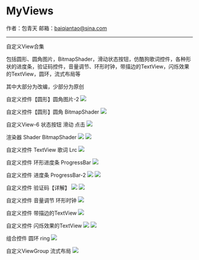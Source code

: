 # MyViews
作者：包青天
邮箱：baiqiantao@sina.com
*****************************************************************************************

自定义View合集

包括圆形、圆角图片，BitmapShader，滑动状态按钮，仿酷狗歌词控件，各种形状的进度条，验证码控件，音量调节、环形时钟，带描边的TextView，闪烁效果的TextView，圆环，流式布局等

其中大部分为改编，少部分为原创

自定义控件【圆形】圆角图片-2
![](http://images2015.cnblogs.com/blog/795730/201605/795730-20160505162014779-1640308521.jpg)

自定义控件【圆形】圆角 BitmapShader
![](http://images2015.cnblogs.com/blog/795730/201605/795730-20160505154751060-1323386754.jpg)

自定义View-6 状态按钮 滑动 点击
![](http://images2015.cnblogs.com/blog/795730/201605/795730-20160505194956435-1909717820.jpg)

渲染器 Shader BitmapShader
![](http://images2015.cnblogs.com/blog/795730/201605/795730-20160513005339671-1750905422.jpg)
![](http://images2015.cnblogs.com/blog/795730/201605/795730-20160513005340859-904779634.jpg)

自定义控件 TextView 歌词 Lrc
![](http://images2015.cnblogs.com/blog/795730/201605/795730-20160505162954279-857884248.jpg)

自定义控件 环形进度条 ProgressBar
![](http://images2015.cnblogs.com/blog/795730/201605/795730-20160505211824435-300186067.jpg)

自定义控件 进度条 ProgressBar-2
![](http://images2015.cnblogs.com/blog/795730/201605/795730-20160506100213419-1430725592.png)
![](http://images2015.cnblogs.com/blog/795730/201605/795730-20160506100213935-994917460.png)

自定义控件 验证码【详解】
![](http://images2015.cnblogs.com/blog/795730/201605/795730-20160505104241435-1154773941.jpg)
![](http://images2015.cnblogs.com/blog/795730/201605/795730-20160505104241435-1154773941.jpg)

自定义控件 音量调节 环形时钟
![](http://images2015.cnblogs.com/blog/795730/201605/795730-20160506111218326-1707582824.jpg)

自定义控件 带描边的TextView
![](http://images2015.cnblogs.com/blog/795730/201605/795730-20160506121227060-1729102981.png)

自定义控件 闪烁效果的TextView
![](http://images2015.cnblogs.com/blog/795730/201606/795730-20160627165026093-927484930.png)
![](http://images2015.cnblogs.com/blog/795730/201606/795730-20160627165026609-161771615.png)

组合控件 圆环 ring
![](http://images2015.cnblogs.com/blog/795730/201605/795730-20160515002714249-1035305584.jpg)

自定义ViewGroup 流式布局
![](http://images2015.cnblogs.com/blog/795730/201605/795730-20160509172738937-1070641720.jpg)
